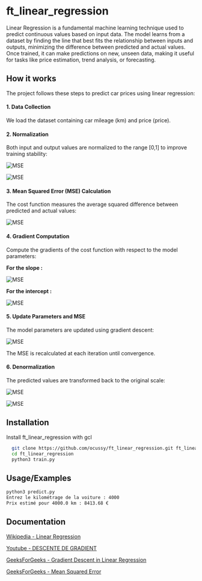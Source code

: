 
# ft_linear_regression

Linear Regression is a fundamental machine learning technique used to predict continuous values based on input data. The model learns from a dataset by finding the line that best fits the relationship between inputs and outputs, minimizing the difference between predicted and actual values. Once trained, it can make predictions on new, unseen data, making it useful for tasks like price estimation, trend analysis, or forecasting.

## How it works

The project follows these steps to predict car prices using linear regression:

#### 1. Data Collection

We load the dataset containing car mileage (km) and price (price).

#### 2. Normalization

Both input and output values are normalized to the range [0,1] to improve training stability:

![MSE](https://latex.codecogs.com/svg.image?\large&space;{\color{White}x_{norm}=\frac{x-x_{min}}{x_{max}-x_{min}}})

![MSE](https://latex.codecogs.com/svg.image?\large&space;&space;{\color{White}y_{norm}=\frac{y-y_{min}}{y_{max}-y_{min}}})
#### 3. Mean Squared Error (MSE) Calculation

The cost function measures the average squared difference between predicted and actual values:

![MSE](https://latex.codecogs.com/svg.image?\large&space;\&space;{\color{White}J(\theta_{0},\theta_{1})=\frac{1}{n}\sum_{i=1}^{n}\left(\widehat{y_{i}}-y_{i}\right)^{2}})

#### 4. Gradient Computation

Compute the gradients of the cost function with respect to the model parameters:

**For the slope :**

![MSE](https://latex.codecogs.com/svg.image?\large&space;{\color{White}\frac{\delta&space;J}{\delta\theta_{1}}=-\frac{2}{n}\sum_{i=1}^{n}x_{i}\cdot\left(y_{i}-\left(\theta_{1x_{i}}&plus;\theta_{0}\right)\right)})

**For the intercept :**

![MSE](https://latex.codecogs.com/svg.image?\large&space;{\color{White}\frac{\delta&space;J}{\delta\theta_{0}}=-\frac{2}{n}\sum_{i=1}^{n}\left(y_{i}-\left(\theta_{1x_{i}}&plus;\theta_{0}\right)\right)})

#### 5. Update Parameters and MSE

The model parameters are updated using gradient descent:

![MSE](https://latex.codecogs.com/svg.image?\large&space;{\color{White}\theta_{1}=\theta_{1}-\alpha\frac{\delta&space;J}{\delta\theta_{1}},\theta_{0}=\theta_{0}-\alpha\frac{\delta&space;J}{\delta\theta_{0}}})

The MSE is recalculated at each iteration until convergence.

#### 6. Denormalization

The predicted values are transformed back to the original scale:

![MSE](https://latex.codecogs.com/svg.image?\large&space;{\color{White}\hat{x}=\hat{x}_{norm}\cdot\left(x_{max}-x_{min}\right)&plus;x_{min}})

![MSE](https://latex.codecogs.com/svg.image?\large&space;{\color{White}\hat{y}=\hat{y}_{norm}\cdot\left(y_{max}-y_{min}\right)&plus;y_{min}})


## Installation

Install ft_linear_regression with gcl

```bash
  git clone https://github.com/ocussy/ft_linear_regression.git ft_linear_regression
  cd ft_linear_regression
  python3 train.py
```
    
## Usage/Examples

```bash
python3 predict.py
Entrez le kilométrage de la voiture : 4000
Prix estimé pour 4000.0 km : 8413.68 €
```


## Documentation

[Wikipedia - Linear Regression](https://fr.wikipedia.org/wiki/R%C3%A9gression_lin%C3%A9aire)

[Youtube - DESCENTE DE GRADIENT](https://www.youtube.com/watch?v=rcl_YRyoLIY)

[GeeksForGeeks - Gradient Descent in Linear Regression](https://www.geeksforgeeks.org/machine-learning/gradient-descent-in-linear-regression/)

[GeeksForGeeks - Mean Squared Error](https://www.geeksforgeeks.org/maths/mean-squared-error/)


